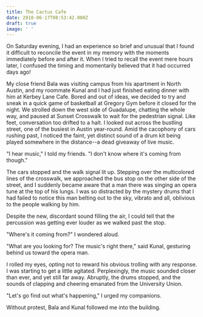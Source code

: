 ```yaml
---
title: The Cactus Cafe
date: 2018-06-17T08:53:42.000Z
draft: true
image: ' '
---
```

On Saturday evening, I had an experience so brief and unusual that I found it difficult to reconcile the event in my memory with the moments immediately before and after it. When I tried to recall the event mere hours later, I confused the timing and momentarily believed that it had occurred days ago! 

My close friend Bala was visiting campus from his apartment in North Austin, and my roommate Kunal and I had just finished eating dinner with him at Kerbey Lane Cafe. Bored and out of ideas, we decided to try and sneak in a quick game of basketball at Gregory Gym before it closed for the night. We strolled down the west side of Guadalupe, chatting the whole way, and paused at Sunset Crosswalk to wait for the pedestrian signal. Like feet, conversation too drifted to a halt. I looked out across the bustling street, one of the busiest in Austin year-round. Amid the cacophony of cars rushing past, I noticed the faint, yet distinct sound of a drum kit being played somewhere in the distance--a dead giveaway of live music. 

"I hear music," I told my friends. "I don't know where it's coming from though."

The cars stopped and the walk signal lit up. Stepping over the multicolored lines of the crosswalk, we approached the bus stop on the other side of the street, and I suddenly became aware that a man there was singing an opera tune at the top of his lungs. I was so distracted by the mystery drums that I had failed to notice this man belting out to the sky, vibrato and all, oblivious to the people walking by him. 

Despite the new, discordant sound filling the air, I could tell that the percussion was getting ever louder as we walked past the stop.

"Where's it coming from?" I wondered aloud.

"What are you looking for? The music's right there," said Kunal, gesturing behind us toward the opera man. 

I rolled my eyes, opting not to reward his obvious trolling with any response. I was starting to get a little agitated. Perplexingly, the music sounded closer than ever, and yet still far away. Abruptly, the drums stopped, and the sounds of clapping and cheering emanated from the University Union.

"Let's go find out what's happening," I urged my companions.

Without protest, Bala and Kunal followed me into the building.
